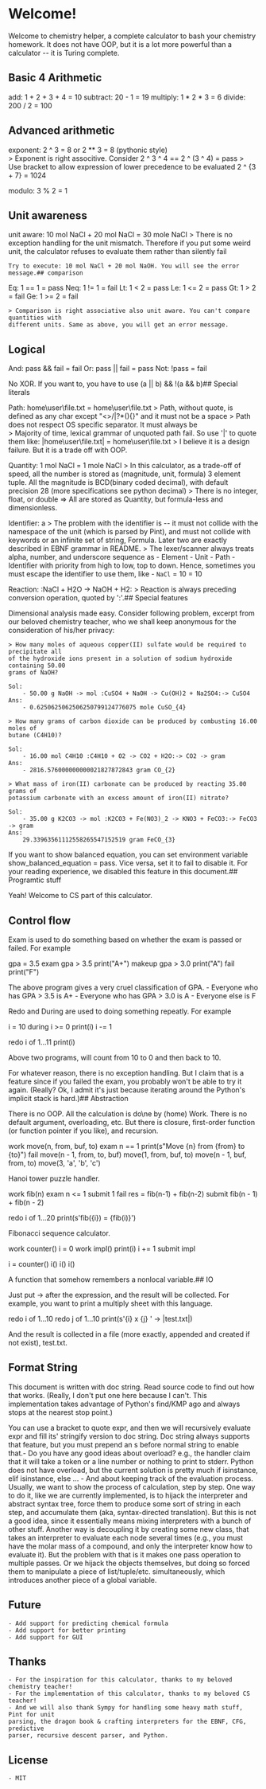 # Welcome!

Welcome to chemistry helper, a complete calculator to bash your chemistry homework. It
does not have OOP, but it is a lot more powerful than a calculator -- it is Turing
complete. 

## Basic 4 Arithmetic

add:        1 + 2 + 3 + 4 = 10
subtract:   20 - 1 = 19
multiply:   1 * 2 * 3 = 6
divide:     200 / 2 = 100

## Advanced arithmetic

exponent:   2 ^ 3 = 8 or 2 ** 3 = 8 (pythonic style)                                            
    > Exponent is right associtive. Consider
    2 ^ 3 ^ 4 == 2 ^ (3 ^ 4) = pass
    > Use bracket to allow expression of lower precedence to be evaluated
    2 ^ {3 + 7} = 1024

modulo:     3 % 2 = 1                                                    

## Unit awareness

unit aware: 10 mol NaCl + 20 mol NaCl = 30 mole NaCl
    > There is no exception handling for the unit mismatch. Therefore if you put some weird
    unit, the calculator refuses to evaluate them rather than silently fail

    Try to execute: 10 mol NaCl + 20 mol NaOH. You will see the error message.## comparison

Eq:        1 == 1 = pass
Neq:       1 != 1 = fail
Lt:        1 < 2 = pass
Le:        1 <= 2 = pass
Gt:        1 > 2 = fail
Ge:        1 >= 2 = fail

    > Comparison is right associative also unit aware. You can't compare quantities with
    different units. Same as above, you will get an error message.

## Logical

And:        pass && fail = fail
Or:         pass || fail = pass
Not:        !pass = fail

No XOR. If you want to, you have to use (a || b) && !(a && b)## Special literals

Path:       home\user\file.txt = home\user\file.txt
    > Path, without quote, is defined as any char except "<>/|?*(){}" and it must 
    not be a space
    > Path does not respect OS specific separator. It must always be \
    > Majority of time, lexical grammar of unquoted path fail. So use '|' to quote them
    like:
        |home\user\file.txt| = home\user\file.txt
    > I believe it is a design failure. But it is a trade off with OOP.

Quantity:   1 mol NaCl = 1 mole NaCl
    > In this calculator, as a trade-off of speed, all the number is stored as
    (magnitude, unit, formula) 3 element tuple. All the magnitude is BCD(binary coded
    decimal), with default precision 28 (more specifications see python decimal) > There
    is no integer, float, or double => All are stored as Quantity, but formula-less and
    dimensionless.

Identifier: a
    > The problem with the identifier is -- it must not collide with the namespace of
    the unit (which is parsed by Pint), and must not collide with keywords or an
    infinite set of string, Formula. Later two are exactly described in EBNF grammar in
    README.
    > The lexer/scanner always treats alpha, number, and underscore sequence as
        - Element
        - Unit
        - Path
        - Identifier
    with priority from high to low, top to down. Hence, sometimes you must escape the
    identifier to use them, like
        - `NaCl` = 10 = 10

Reaction:  :NaCl + H2O -> NaOH + H2:
    > Reaction is always preceding conversion operation, quoted by ':'.## Special features

Dimensional analysis made easy. Consider following problem, excerpt from our beloved
chemistry teacher, who we shall keep anonymous for the consideration of his/her
privacy:

    > How many moles of aqueous copper(II) sulfate would be required to precipitate all
    of the hydroxide ions present in a solution of sodium hydroxide containing 50.00
    grams of NaOH?

    Sol:
        - 50.00 g NaOH -> mol :CuSO4 + NaOH -> Cu(OH)2 + Na2SO4:-> CuSO4
    Ans:
        - 0.6250625062506250799124776075 mole CuSO_{4}
    
    > How many grams of carbon dioxide can be produced by combusting 16.00 moles of
    butane (C4H10)?

    Sol:
        - 16.00 mol C4H10 :C4H10 + O2 -> CO2 + H2O:-> CO2 -> gram
    Ans:
        - 2816.576000000000021827872843 gram CO_{2}

    > What mass of iron(II) carbonate can be produced by reacting 35.00 grams of
    potassium carbonate with an excess amount of iron(II) nitrate?
    
    Sol:
        - 35.00 g K2CO3 -> mol :K2CO3 + Fe(NO3)_2 -> KNO3 + FeCO3:-> FeCO3 -> gram
    Ans:
        29.33963561112558265547152519 gram FeCO_{3}
    
If you want to show balanced equation, you can set environment variable
show_balanced_equation = pass. Vice versa, set it to fail to disable it. For your
reading experience, we disabled this feature in this document.## Programtic stuff

Yeah! Welcome to CS part of this calculator.

## Control flow

Exam is used to do something based on whether the exam is passed or failed. For example

gpa = 3.5
exam gpa > 3.5 
    print("A+") 
makeup gpa > 3.0 
    print("A") 
fail 
    print("F")

The above program gives a very cruel classification of GPA. 
    - Everyone who has GPA > 3.5 is A+
    - Everyone who has GPA > 3.0 is A
    - Everyone else is F

Redo and During are used to doing something repeatly. For example

i = 10
during i >= 0
    print(i)
    i -= 1

redo i of 1...11
    print(i)

Above two programs, will count from 10 to 0 and then back to 10.

For whatever reason, there is no exception handling. But I claim that is a feature
since if you failed the exam, you probably won't be able to try it again. (Really? Ok,
I admit it's just because iterating around the Python's implicit stack is hard.)## Abstraction

There is no OOP. All the calculation is do\ne by (home) Work. There is no default
argument, overloading, etc. But there is closure, first-order function (or function
pointer if you like), and recursion.

work move(n, from, buf, to)
    exam n == 1
        print(s"Move {n} from {from} to {to}")
    fail
        move(n - 1, from, to, buf)
        move(1, from, buf, to)
        move(n - 1, buf, from, to)
move(3, 'a', 'b', 'c')

Hanoi tower puzzle handler.

work fib(n)
    exam n <= 1
        submit 1
    fail
        res = fib(n-1) + fib(n-2)
        submit fib(n - 1) + fib(n - 2)

redo i of 1...20
    print(s'fib({i}) = {fib(i)}')

Fibonacci sequence calculator.

work counter()
    i = 0
    work impl()
        print(i)
        i += 1
    submit impl

i = counter()
i()
i()
i()

A function that somehow remembers a nonlocal variable.## IO

Just put -> after the expression, and the result will be collected. For example, you want
to print a multiply sheet with this language.

redo i of 1...10
    redo j of 1...10
        print(s'{i} x {j}
' -> |test.txt|)

And the result is collected in a file (more exactly, appended and created if not
exist), test.txt.

## Format String

This document is written with doc string. Read source code to find out how that works.
(Really, I don't put one here because I can't. This implementation takes advantage of
Python's find/KMP ago and always stops at the nearest stop point.)

You can use a bracket to quote expr, and then we will recursively evaluate expr and
fill its' stringify version to doc string. Doc string always supports that feature, but
you must prepend an s before normal string to enable that.- Do you have any good ideas about overload? e.g., the handler claim that it will
        take a token or a line number or nothing to print to stderr. Python does not
        have overload, but the current solution is pretty much if isinstance, elif
        isinstance, else ...
        - And about keeping track of the evaluation process. Usually, we want to show
        the process of calculation, step by step. One way to do it, like we are
        currently implemented, is to hijack the interpreter and abstract syntax tree,
        force them to produce some sort of string in each step, and accumulate them
        (aka, syntax-directed translation). But this is not a good idea, since it
        essentially means mixing interpreters with a bunch of other stuff. Another way
        is decoupling it by creating some new class, that takes an interpreter to
        evaluate each node several times (e.g., you must have the molar mass of a
        compound, and only the interpreter know how to evaluate it). But the problem
        with that is it makes one pass operation to multiple passes. Or we hijack the
        objects themselves, but doing so forced them to manipulate a piece of
        list/tuple/etc. simultaneously, which introduces another piece of a global
        variable.

## Future

    - Add support for predicting chemical formula
    - Add support for better printing
    - Add support for GUI

## Thanks

    - For the inspiration for this calculator, thanks to my beloved chemistry teacher!
    - For the implementation of this calculator, thanks to my beloved CS teacher! 
    - And we will also thank Sympy for handling some heavy math stuff, Pint for unit
    parsing, the dragon book & crafting interpreters for the EBNF, CFG, predictive
    parser, recursive descent parser, and Python.

## License

    - MIT